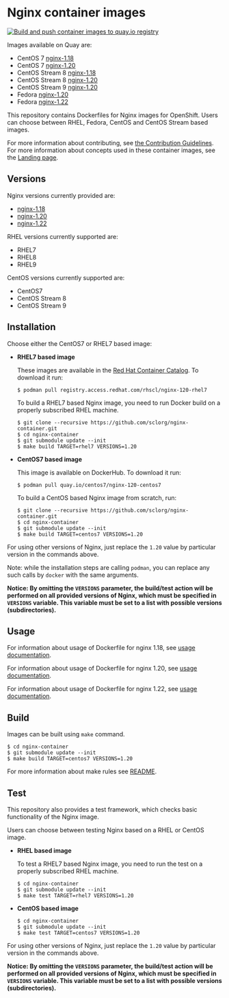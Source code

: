Nginx container images
======================

[![Build and push container images to quay.io registry](https://github.com/sclorg/nginx-container/actions/workflows/build-and-push.yml/badge.svg)](https://github.com/sclorg/nginx-container/actions/workflows/build-and-push.yml)

Images available on Quay are:
* CentOS 7 [nginx-1.18](https://quay.io/repository/centos7/nginx-118-centos7)
* CentOS 7 [nginx-1.20](https://quay.io/repository/centos7/nginx-120-centos7)
* CentOS Stream 8 [nginx-1.18](https://quay.io/repository/sclorg/nginx-118-c8s)
* CentOS Stream 8 [nginx-1.20](https://quay.io/repository/sclorg/nginx-120-c8s)
* CentOS Stream 9 [nginx-1.20](https://quay.io/repository/sclorg/nginx-120-c9s)
* Fedora [nginx-1.20](https://quay.io/repository/fedora/nginx-120)
* Fedora [nginx-1.22](https://quay.io/repository/fedora/nginx-122)


This repository contains Dockerfiles for Nginx images for OpenShift.
Users can choose between RHEL, Fedora, CentOS and CentOS Stream based images.

For more information about contributing, see
[the Contribution Guidelines](https://github.com/sclorg/welcome/blob/master/contribution.md).
For more information about concepts used in these container images, see the
[Landing page](https://github.com/sclorg/welcome).


Versions
--------
Nginx versions currently provided are:
* [nginx-1.18](1.18)
* [nginx-1.20](1.20)
* [nginx-1.22](1.22)

RHEL versions currently supported are:
* RHEL7
* RHEL8
* RHEL9

CentOS versions currently supported are:
* CentOS7
* CentOS Stream 8
* CentOS Stream 9


Installation
----------------------
Choose either the CentOS7 or RHEL7 based image:

*  **RHEL7 based image**

    These images are available in the [Red Hat Container Catalog](https://access.redhat.com/containers/#/registry.access.redhat.com/rhscl/nginx-120-rhel7).
    To download it run:

    ```
    $ podman pull registry.access.redhat.com/rhscl/nginx-120-rhel7
    ```

    To build a RHEL7 based Nginx image, you need to run Docker build on a properly
    subscribed RHEL machine.

    ```
    $ git clone --recursive https://github.com/sclorg/nginx-container.git
    $ cd nginx-container
    $ git submodule update --init
    $ make build TARGET=rhel7 VERSIONS=1.20
    ```

*  **CentOS7 based image**

    This image is available on DockerHub. To download it run:

    ```
    $ podman pull quay.io/centos7/nginx-120-centos7
    ```

    To build a CentOS based Nginx image from scratch, run:

    ```
    $ git clone --recursive https://github.com/sclorg/nginx-container.git
    $ cd nginx-container
    $ git submodule update --init
    $ make build TARGET=centos7 VERSIONS=1.20
    ```

For using other versions of Nginx, just replace the `1.20` value by particular version
in the commands above.

Note: while the installation steps are calling `podman`, you can replace any such calls by `docker` with the same arguments.

**Notice: By omitting the `VERSIONS` parameter, the build/test action will be performed
on all provided versions of Nginx, which must be specified in  `VERSIONS` variable.
This variable must be set to a list with possible versions (subdirectories).**


Usage
-----

For information about usage of Dockerfile for nginx 1.18,
see [usage documentation](1.18).

For information about usage of Dockerfile for nginx 1.20,
see [usage documentation](1.20).

For information about usage of Dockerfile for nginx 1.22,
see [usage documentation](1.22).

Build
-----
Images can be built using `make` command.

```
$ cd nginx-container
$ git submodule update --init
$ make build TARGET=centos7 VERSIONS=1.20
```

For more information about make rules see [README](https://github.com/sclorg/container-common-scripts/blob/master/README.md).

Test
---------------------------------

This repository also provides a test framework, which checks basic functionality
of the Nginx image.

Users can choose between testing Nginx based on a RHEL or CentOS image.

*  **RHEL based image**

    To test a RHEL7 based Nginx image, you need to run the test on a properly
    subscribed RHEL machine.

    ```
    $ cd nginx-container
    $ git submodule update --init
    $ make test TARGET=rhel7 VERSIONS=1.20
    ```

*  **CentOS based image**

    ```
    $ cd nginx-container
    $ git submodule update --init
    $ make test TARGET=centos7 VERSIONS=1.20
    ```

For using other versions of Nginx, just replace the `1.20` value by particular version
in the commands above.

**Notice: By omitting the `VERSIONS` parameter, the build/test action will be performed
on all provided versions of Nginx, which must be specified in  `VERSIONS` variable.
This variable must be set to a list with possible versions (subdirectories).**
